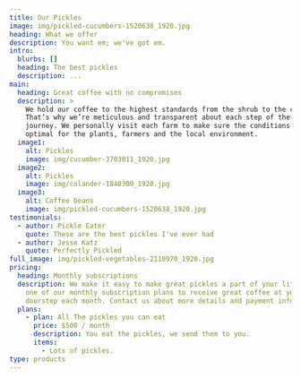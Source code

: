```yaml
---
title: Our Pickles
image: img/pickled-cucumbers-1520638_1920.jpg
heading: What we offer
description: You want em; we've got em.
intro:
  blurbs: []
  heading: The best pickles
  description: ...
main:
  heading: Great coffee with no compromises
  description: >
    We hold our coffee to the highest standards from the shrub to the cup.
    That’s why we’re meticulous and transparent about each step of the coffee’s
    journey. We personally visit each farm to make sure the conditions are
    optimal for the plants, farmers and the local environment.
  image1:
    alt: Pickles
    image: img/cucumber-3703011_1920.jpg
  image2:
    alt: Pickles
    image: img/colander-1840300_1920.jpg
  image3:
    alt: Coffee beans
    image: img/pickled-cucumbers-1520638_1920.jpg
testimonials:
  - author: Pickle Eater
    quote: These are the best pickles I've ever had
  - author: Jesse Katz
    quote: Perfectly Pickled
full_image: img/pickled-vegetables-2110970_1920.jpg
pricing:
  heading: Monthly subscriptions
  description: We make it easy to make great pickles a part of your life. Choose
    one of our monthly subscription plans to receive great coffee at your
    doorstep each month. Contact us about more details and payment info.
  plans:
    - plan: All The pickles you can eat
      price: $500 / month
      description: You eat the pickles, we send them to you.
      items:
        - Lots of pickles.
type: products
---
```

